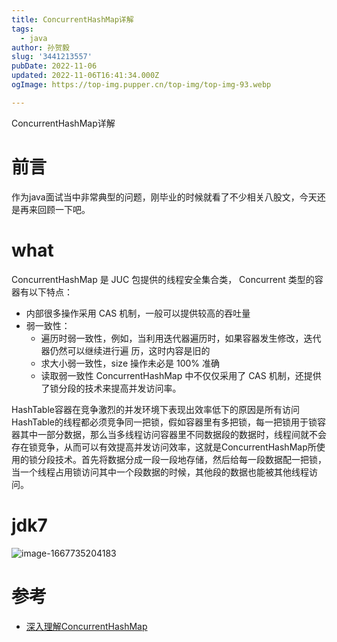 ```yaml
---
title: ConcurrentHashMap详解
tags:
  - java
author: 孙贺毅
slug: '3441213557'
pubDate: 2022-11-06
updated: 2022-11-06T16:41:34.000Z
ogImage: https://top-img.pupper.cn/top-img/top-img-93.webp

---
```


ConcurrentHashMap详解

<!-- more -->

# 前言
作为java面试当中非常典型的问题，刚毕业的时候就看了不少相关八股文，今天还是再来回顾一下吧。

# what

ConcurrentHashMap 是 JUC 包提供的线程安全集合类， Concurrent 类型的容器有以下特点：

- 内部很多操作采用 CAS 机制，一般可以提供较高的吞吐量
- 弱一致性：
	- 遍历时弱一致性，例如，当利用迭代器遍历时，如果容器发生修改，迭代器仍然可以继续进行遍 历，这时内容是旧的
	- 求大小弱一致性，size 操作未必是 100% 准确
	- 读取弱一致性
	ConcurrentHashMap 中不仅仅采用了 CAS 机制，还提供了锁分段的技术来提高并发访问率。

HashTable容器在竞争激烈的并发环境下表现出效率低下的原因是所有访问HashTable的线程都必须竞争同一把锁，假如容器里有多把锁，每一把锁用于锁容器其中一部分数据，那么当多线程访问容器里不同数据段的数据时，线程间就不会存在锁竞争，从而可以有效提高并发访问效率，这就是ConcurrentHashMap所使用的锁分段技术。首先将数据分成一段一段地存储，然后给每一段数据配一把锁，当一个线程占用锁访问其中一个段数据的时候，其他段的数据也能被其他线程访问。

# jdk7

![image-1667735204183](https://shyblog.oss-cn-beijing.aliyuncs.com/img/image-1667735204183.png)

# 参考
- [深入理解ConcurrentHashMap](https://mvbbb.cn/concurrenthashmap-deepunderstanding/)
